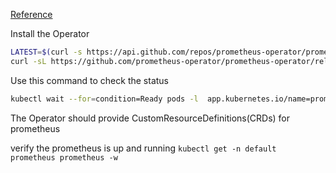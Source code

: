 [Reference](https://github.com/prometheus-operator/prometheus-operator/blob/main/Documentation/user-guides/getting-started.md)

Install the Operator
```bash
LATEST=$(curl -s https://api.github.com/repos/prometheus-operator/prometheus-operator/releases/latest | jq -cr .tag_name)
curl -sL https://github.com/prometheus-operator/prometheus-operator/releases/download/${LATEST}/bundle.yaml | kubectl create -f -
```

Use this command to check the status
```bash
kubectl wait --for=condition=Ready pods -l  app.kubernetes.io/name=prometheus-operator -n default
```

The Operator should provide CustomResourceDefinitions(CRDs) for prometheus

verify the prometheus is up and running `kubectl get -n default prometheus prometheus -w`

